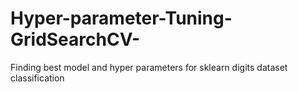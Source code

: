 # Hyper-parameter-Tuning-GridSearchCV-
Finding best model and hyper parameters for sklearn digits dataset classification
